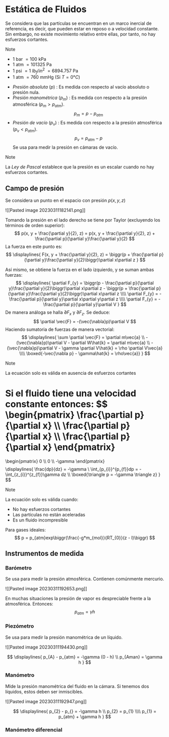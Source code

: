 # Estática de Fluidos

Se considera que las partículas se encuentran en un marco inercial de referencia, es decir, que pueden estar en reposo o a velocidad constante. Sin embargo, no existe movimiento relativo entre ellas, por tanto, no hay esfuerzos cortantes.

>[!Note]
>- $1$ bar $= 100$ kPa
>- $1$ atm $= 101325$ Pa
>- $1$ psi $= 1$ $lb_{f}/in^2$ $= 6894.757$ Pa
>- $1$ atm $= 760$ mmHg (Si $T = 0°C$)

- _Presión absoluta_ ($p$) : Es medida con respecto al vacío absoluto o presión nula.
- _Presión manométrica_ ($p_{m}$) :  Es medida con respecto a la presión atmosférica ($p_{m} > p_{atm}$).
$$
	p_{m} = p - p_{atm}
$$
- _Presión de vacío_ ($p_{v}$) : Es medida con respecto a la presión atmosférica ($p_{v} < p_{atm}$).
$$
	p_{v} = p_{atm} - p
$$
Se usa para medir la presión en cámaras de vacío.

>[!Note]
>La _Ley de Pascal_ establece que la presión es un escalar cuando no hay esfuerzos cortantes.


## Campo de presión

Se considera un punto en el espacio con presión $p(x, y, z)$

![[Pasted image 20230311182141.png]]

Tomando la presión en el lado derecho se tiene por Taylor (excluyendo los términos de orden superior):
$$
	p(x, y + \frac{\partial y}{2}, z) = p(x, y + \frac{\partial y}{2}, z) + \frac{\partial p}{\partial y}\frac{\partial y}{2}
$$
La fuerza en este punto es:
$$
\displaylines{
	F(x, y + \frac{\partial y}{2}, z) = \biggr(p + \frac{\partial p}{\partial y}\frac{\partial y}{2}\biggr)\partial x\partial z
}
$$

Así mismo, se obtiene la fuerza en el lado izquierdo, y se suman ambas fuerzas:
$$
	\displaylines{
	 \partial F_{y} = \biggr(p - \frac{\partial p}{\partial y}\frac{\partial y}{2}\biggr)\partial x\partial z - \biggr(p + \frac{\partial p}{\partial y}\frac{\partial y}{2}\biggr)\partial x\partial z \\\\
		\partial F_{y} = -\frac{\partial p}{\partial y}\partial x\partial y\partial z \\\\
		\partial F_{y} = -\frac{\partial p}{\partial y}\partial V
}
$$
De manera análoga se halla $\partial F_{x}$ y $\partial F_{z}$. Se deduce:
$$
	\partial \vec{F} = -(\vec{\nabla}p)\partial V
$$
Haciendo sumatoria de fuerzas de manera vectorial:
$$
\displaylines{
	\sum \partial \vec{F} = \partial m\vec{a} \\
	-(\vec{\nabla}p)\partial V - \partial W\hat{k} = \partial m\vec{a} \\
	-(\vec{\nabla}p)\partial V - \gamma \partial V\hat{k} = \rho \partial V\vec{a} \\\\
	\boxed{-\vec{\nabla p} - \gamma\hat{k} = \rho\vec{a}}
}
$$

>[!Note]
>La ecuación solo es válida en ausencia de esfuerzos cortantes

Si el fluido tiene una velocidad constante entonces:
$$
\begin{pmatrix}
	\frac{\partial p}{\partial x} \\\\
	\frac{\partial p}{\partial x} \\\\
	\frac{\partial p}{\partial x}
\end{pmatrix}
=
\begin{pmatrix}
	0 \\\\
	0 \\\\
	-\gamma
\end{pmatrix}
$$
$$
\displaylines{
	\frac{dp}{dz} = -\gamma \\
	\int_{p_{i}}^{p_{f}}dp = -\int_{z_{i}}^{z_{f}}\gamma dz \\\\
	\boxed{\triangle p = -\gamma \triangle z}
}
$$
>[!Note]
>La ecuación solo es válida cuando:
>- No hay esfuerzos cortantes
>- Las partículas no están aceleradas
>- Es un fluido incompresible

Para gases ideales:
$$
	p = p_{atm}exp\biggr(\frac{-g*m_{mol}}{RT_{0}}(z - l)\biggr)
$$


## Instrumentos de medida

### Barómetro

Se usa para medir la presión atmosférica. Contienen comúnmente mercurio.

![[Pasted image 20230311192653.png]]

En muchas situaciones la presión de vapor es despreciable frente a la atmosférica. Entonces:
$$
	p_{atm} = \gamma h
$$


### Piezómetro

Se usa para medir la presión manométrica de un líquido.

![[Pasted image 20230311194430.png]]

$$
\displaylines{
	p_{A} - p_{atm} = -\gamma (0 - h) \\
	p_{Aman} = \gamma h
}
$$


### Manómetro

MIde la presión manométrica del fluido en la cámara. Si tenemos dos líquidos, estos deben ser inmiscibles.

![[Pasted image 20230311192947.png]]

$$
\displaylines{
	p_{2} - p_{} = -\gamma h \\
	p_{2} = p_{1} \\\\
	p_{1} = p_{atm} + \gamma h
}
$$




### Manómetro diferencial


